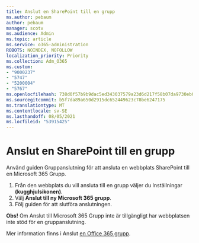 ```yaml
---
title: Anslut en SharePoint till en grupp
ms.author: pebaum
author: pebaum
manager: scotv
ms.audience: Admin
ms.topic: article
ms.service: o365-administration
ROBOTS: NOINDEX, NOFOLLOW
localization_priority: Priority
ms.collection: Adm_O365
ms.custom:
- "9000237"
- "5747"
- "5200004"
- "5767"
ms.openlocfilehash: 738d0f57b9b9dac5ed343037579a23d6d217f58b07da9730eb0bd08bc78c25e6
ms.sourcegitcommit: b5f7da89a650d2915dc652449623c78be6247175
ms.translationtype: MT
ms.contentlocale: sv-SE
ms.lasthandoff: 08/05/2021
ms.locfileid: "53915425"
---
```

# <a name="connect-a-sharepoint-site-to-a-group"></a>Anslut en SharePoint till en grupp

Använd guiden Gruppanslutning för att ansluta en webbplats SharePoint till en Microsoft 365 Grupp.

1. Från den webbplats du vill ansluta till en grupp väljer du Inställningar **(kugghjulsikonen)**.
2. Välj **Anslut till ny Microsoft 365 grupp**.
3. Följ guiden för att slutföra anslutningen.

**Obs!**  Om Anslut till Microsoft 365 Grupp inte är tillgängligt har webbplatsen inte stöd för en gruppanslutning.

Mer information finns i Anslut [en Office 365 grupp](https://docs.microsoft.com/sharepoint/dev/transform/modernize-connect-to-office365-group).
